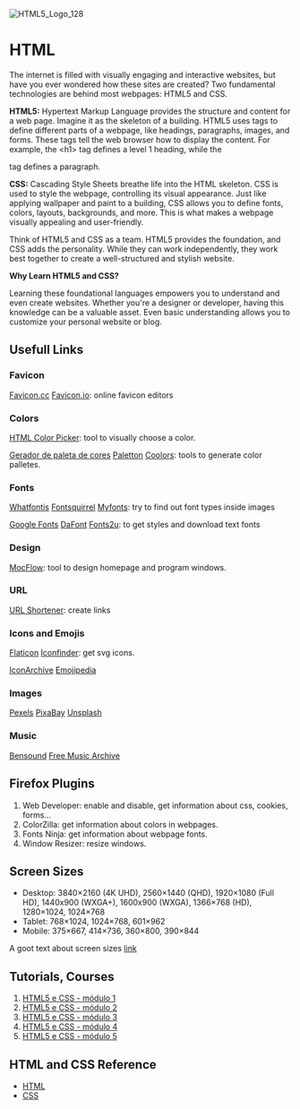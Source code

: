 ![HTML5_Logo_128](https://github.com/ElmarUhl/HTML/assets/157088447/829b48c8-d4c2-4732-90a7-8e25a954195e)

# HTML

The internet is filled with visually engaging and interactive websites, but have you ever wondered how these sites are created?  Two fundamental technologies are behind most webpages: HTML5 and CSS.

**HTML5:** Hypertext Markup Language provides the structure and content for a web page.  Imagine it as the skeleton of a building.  HTML5 uses tags to define different parts of a webpage, like headings, paragraphs, images, and forms.  These tags tell the web browser how to display the content.  For example, the \<h1> tag defines a level 1 heading, while the <p> tag defines a paragraph.

**CSS:** Cascading Style Sheets breathe life into the HTML skeleton.  CSS is used to style the webpage, controlling its visual appearance.  Just like applying wallpaper and paint to a building, CSS allows you to define fonts, colors, layouts, backgrounds, and more.  This is what makes a webpage visually appealing and user-friendly.

Think of HTML5 and CSS as a team.  HTML5 provides the foundation, and CSS adds the personality.  While they can work independently, they work best together to create a well-structured and stylish website.

**Why Learn HTML5 and CSS?**

Learning these foundational languages empowers you to understand and even create websites.  Whether you're a designer or developer, having this knowledge can be a valuable asset.  Even basic understanding allows you to customize your personal website or blog.

## Usefull Links

### Favicon

[Favicon.cc](https://www.favicon.cc/) [Favicon.io](https://favicon.io/): online favicon editors

### Colors

[HTML Color Picker](https://www.w3schools.com/colors/colors_picker.asp): tool to visually choose a color.

[Gerador de paleta de cores](https://color.adobe.com/pt/) [Paletton](https://paletton.com/#uid=33g0F0ksDvKhQFNn1zmvOqf--kH) [Coolors](https://coolors.co/): tools to generate color palletes.

### Fonts

[Whatfontis](https://www.whatfontis.com/) [Fontsquirrel](https://www.fontsquirrel.com/) [Myfonts](https://www.myfonts.com/): try to find out font types inside images

[Google Fonts](https://fonts.google.com/) [DaFont](https://www.dafont.com/pt/) [Fonts2u](https://pt.fonts2u.com/): to get styles and download text fonts

### Design

[MocFlow](https://mockflow.com/): tool to design homepage and program windows.

### URL

[URL Shortener](https://bitly.com/): create links

### Icons and Emojis

[Flaticon](https://www.flaticon.com/) [Iconfinder](https://www.iconfinder.com/): get svg icons.

[IconArchive](https://www.iconarchive.com/)
[Emojipedia](https://emojipedia.org/)

### Images
[Pexels](https://www.pexels.com/pt-br/) [PixaBay](https://pixabay.com/pt/) [Unsplash](https://unsplash.com/pt-br)

### Music
[Bensound](https://www.bensound.com/) [Free Music Archive](https://freemusicarchive.org/music/BoxCat_Games)


## Firefox Plugins
1. Web Developer: enable and disable, get information about css, cookies, forms...
2. ColorZilla: get information about colors in webpages.
3. Fonts Ninja: get information about webpage fonts.
4. Window Resizer: resize windows.

## Screen Sizes

- Desktop: 3840×2160 (4K UHD), 2560×1440 (QHD), 1920×1080 (Full HD), 1440x900 (WXGA+), 1600x900 (WXGA), 1366×768 (HD), 1280×1024, 1024×768
- Tablet: 768×1024, 1024×768, 601×962
- Mobile: 375×667, 414×736, 360×800, 390×844

A goot text about screen sizes [link](https://testsigma.com/blog/common-screen-resolutions/)

## Tutorials, Courses
1. [HTML5 e CSS - módulo 1](https://www.youtube.com/watch?v=Ejkb_YpuHWs&list=PLHz_AreHm4dkZ9-atkcmcBaMZdmLHft8n&index=2)
2. [HTML5 e CSS - módulo 2](https://www.youtube.com/watch?v=vPNIAJ9B4hg&list=PLHz_AreHm4dlUpEXkY1AyVLQGcpSgVF8s)
3. [HTML5 e CSS - módulo 3](https://www.youtube.com/watch?v=ofFgnDtn_1c&list=PLHz_AreHm4dmcAviDwiGgHbeEJToxbOpZ)
4. [HTML5 e CSS - módulo 4](https://www.youtube.com/watch?v=zHKHMmEG9vE&list=PLHz_AreHm4dkcVCk2Bn_fdVQ81Fkrh6WT)
5. [HTML5 e CSS - módulo 5](https://www.youtube.com/watch?v=rqvn_c2n9Eg&list=PLHz_AreHm4dn1bAtIJWFrugl5z2Ej_52d)

## HTML and CSS Reference

- [HTML](https://www.w3schools.com/tags/default.asp)
- [CSS](https://www.w3schools.com/cssref/index.php)
